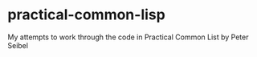 # practical-common-lisp
My attempts to work through the code in Practical Common List by Peter Seibel
